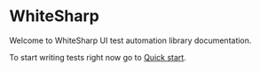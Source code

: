 WhiteSharp
==========

Welcome to WhiteSharp UI test automation library documentation.

To start writing tests right now go to [Quick start](quickstart.md).
